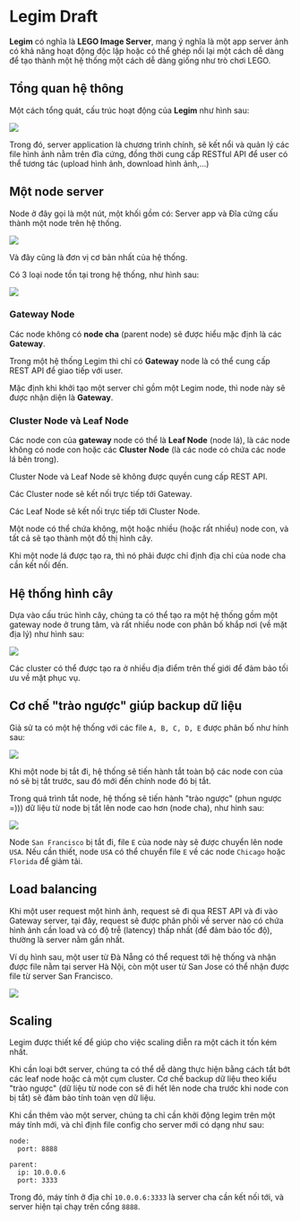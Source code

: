 # Legim Draft

**Legim** có nghĩa là **LEGO Image Server**, mang ý nghĩa là một app server ảnh có khả năng hoạt động độc lập hoặc có thể ghép nối lại một cách dễ dàng để tạo thành một hệ thống một cách dễ dàng giống như trò chơi LEGO.

## Tổng quan hệ thông

Một cách tổng quát, cấu trúc hoạt động của **Legim** như hình sau:

![](img/legim_01.PNG)

Trong đó, server application là chương trình chính, sẽ kết nổi và quản lý các file hình ảnh nằm trên đĩa cứng, đồng thời cung cấp RESTful API để user có thể tương tác (upload hình ảnh, download hình ảnh,...)

## Một node server

Node ở đây gọi là một nút, một khối gồm có: Server app và Đĩa cứng cấu thành một node trên hệ thống.

![](img/legim_02.PNG)

Và đây cũng là đơn vị cơ bản nhất của hệ thống.

Có 3 loại node tồn tại trong hệ thống, như hình sau:

![](img/legim_03.PNG)

### Gateway Node

Các node không có **node cha** (parent node) sẽ được hiểu mặc định là các **Gateway**.

Trong một hệ thống Legim thì chỉ có **Gateway** node là có thể cung cấp REST API để giao tiếp với user.

Mặc định khi khởi tạo một server chỉ gồm một Legim node, thì node này sẽ được nhận diện là **Gateway**.

### Cluster Node và Leaf Node

Các node con của **gateway** node có thể là **Leaf Node** (node lá), là các node không có node con hoặc các **Cluster Node** (là các node có chứa các node lá bên trong).

Cluster Node và Leaf Node sẽ không được quyền cung cấp REST API.

Các Cluster node sẽ kết nối trực tiếp tới Gateway.

Các Leaf Node sẽ kết nối trực tiếp tới Cluster Node.

Một node có thể chứa không, một hoặc nhiều (hoặc rất nhiều) node con, và tất cả sẽ tạo thành một đồ thị hình cây.

Khi một node lá được tạo ra, thì nó phải được chỉ định địa chỉ của node cha cần kết nối đến.

## Hệ thống hình cây

Dựa vào cấu trúc hình cây, chúng ta có thể tạo ra một hệ thống gồm một gateway node ở trung tâm, và rất nhiều node con phân bố khắp nơi (về mặt địa lý) như hình sau: 

![](img/legim_04.PNG)

Các cluster có thể được tạo ra ở nhiều địa điểm trên thế giới để đảm bảo tối ưu về mặt phục vụ.

## Cơ chế "trào ngược" giúp backup dữ liệu

Giả sử ta có một hệ thống với các file `A, B, C, D, E` được phân bố như hính sau:

![](img/legim_05.PNG)

Khi một node bị tắt đi, hệ thống sẽ tiến hành tắt toàn bộ các node con của nó sẽ bị tắt trước, sau đó mới đến chính node đó bị tắt.

Trong quá trình tắt node, hệ thống sẽ tiến hành "trào ngược" (phun ngược =))) dữ liệu từ node bị tắt lên node cao hơn (node cha), như hình sau:

![](img/legim_07.PNG)

Node `San Francisco` bị tắt đi, file `E` của node này sẽ được chuyển lên node `USA`. Nếu cần thiết, node `USA` có thể chuyển file `E` về các node `Chicago` hoặc `Florida` để giảm tải.

## Load balancing

Khi một user request một hình ảnh, request sẽ đi qua REST API và đi vào Gateway server, tại đây, request sẽ được phân phối về server nào có chứa hình ảnh cần load và có độ trễ (latency) thấp nhất (để đảm bảo tốc độ), thường là server nằm gần nhất.

Ví dụ hình sau, một user từ Đà Nẵng có thể request tới hệ thống và nhận được file nằm tại server Hà Nội, còn một user từ San Jose có thể nhận được file từ server San Francisco.

![](img/legim_06.PNG)

## Scaling

Legim được thiết kế để giúp cho việc scaling diễn ra một cách it tốn kém nhất. 

Khi cần loại bớt server, chúng ta có thể dễ dàng thực hiện bằng cách tắt bớt các leaf node hoặc cả một cụm cluster. Cơ chế backup dữ liệu theo kiểu "trào ngược" (dữ liệu từ node con sẽ đi hết lên node cha trước khi node con bị tắt) sẽ đảm bảo tính toàn vẹn dữ liệu.

Khi cần thêm vào một server, chúng ta chỉ cần khởi động legim trên một máy tính mới, và chỉ định file config cho server mới có dạng như sau:

```
node:
  port: 8888

parent:
  ip: 10.0.0.6
  port: 3333
```

Trong đó, máy tính ở địa chỉ `10.0.0.6:3333` là server cha cần kết nối tới, và server hiện tại chạy trên cổng `8888`.
